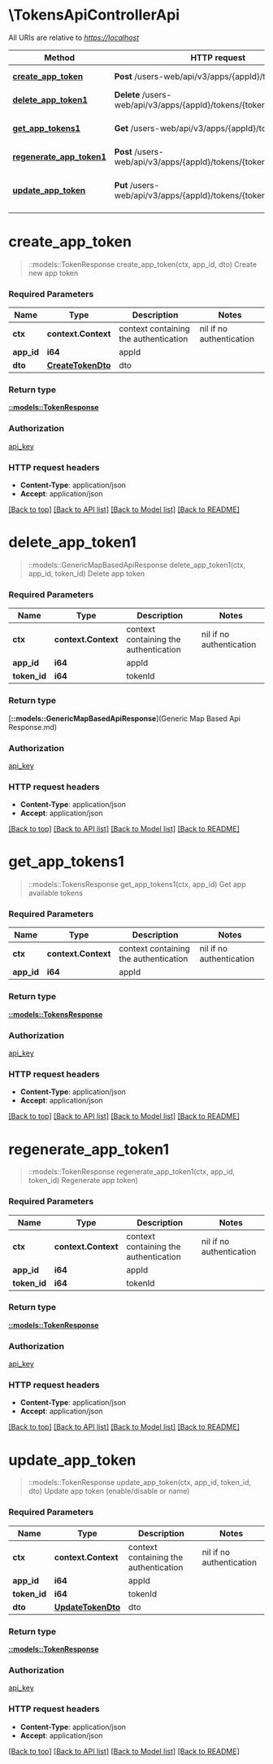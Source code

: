 # \TokensApiControllerApi

All URIs are relative to *<https://localhost>*

| Method                                                                       | HTTP request                                                        | Description                               |
| ---------------------------------------------------------------------------- | ------------------------------------------------------------------- | ----------------------------------------- |
| [**create_app_token**](TokensApiControllerApi.md#create_app_token)           | **Post** /users-web/api/v3/apps/{appId}/tokens                      | Create new app token                      |
| [**delete_app_token1**](TokensApiControllerApi.md#delete_app_token1)         | **Delete** /users-web/api/v3/apps/{appId}/tokens/{tokenId}          | Delete app token                          |
| [**get_app_tokens1**](TokensApiControllerApi.md#get_app_tokens1)             | **Get** /users-web/api/v3/apps/{appId}/tokens                       | Get app available tokens                  |
| [**regenerate_app_token1**](TokensApiControllerApi.md#regenerate_app_token1) | **Post** /users-web/api/v3/apps/{appId}/tokens/{tokenId}/regenerate | Regenerate app token)                     |
| [**update_app_token**](TokensApiControllerApi.md#update_app_token)           | **Put** /users-web/api/v3/apps/{appId}/tokens/{tokenId}             | Update app token (enable/disable or name) |

# **create_app_token**

> ::models::TokenResponse create_app_token(ctx, app_id, dto)
Create new app token

### Required Parameters

| Name       | Type                                    | Description                           | Notes                    |
| ---------- | --------------------------------------- | ------------------------------------- | ------------------------ |
| **ctx**    | **context.Context**                     | context containing the authentication | nil if no authentication |
| **app_id** | **i64**                                 | appId                                 |
| **dto**    | [**CreateTokenDto**](CreateTokenDto.md) | dto                                   |

### Return type

[**::models::TokenResponse**](TokenResponse.md)

### Authorization

[api_key](../README.md#api_key)

### HTTP request headers

- **Content-Type**: application/json
- **Accept**: application/json

[[Back to top]](#) [[Back to API list]](../README.md#documentation-for-api-endpoints) [[Back to Model list]](../README.md#documentation-for-models) [[Back to README]](../README.md)

# **delete_app_token1**

> ::models::GenericMapBasedApiResponse delete_app_token1(ctx, app_id, token_id)
Delete app token

### Required Parameters

| Name         | Type                | Description                           | Notes                    |
| ------------ | ------------------- | ------------------------------------- | ------------------------ |
| **ctx**      | **context.Context** | context containing the authentication | nil if no authentication |
| **app_id**   | **i64**             | appId                                 |
| **token_id** | **i64**             | tokenId                               |

### Return type

[**::models::GenericMapBasedApiResponse**](Generic Map Based Api Response.md)

### Authorization

[api_key](../README.md#api_key)

### HTTP request headers

- **Content-Type**: application/json
- **Accept**: application/json

[[Back to top]](#) [[Back to API list]](../README.md#documentation-for-api-endpoints) [[Back to Model list]](../README.md#documentation-for-models) [[Back to README]](../README.md)

# **get_app_tokens1**

> ::models::TokensResponse get_app_tokens1(ctx, app_id)
Get app available tokens

### Required Parameters

| Name       | Type                | Description                           | Notes                    |
| ---------- | ------------------- | ------------------------------------- | ------------------------ |
| **ctx**    | **context.Context** | context containing the authentication | nil if no authentication |
| **app_id** | **i64**             | appId                                 |

### Return type

[**::models::TokensResponse**](TokensResponse.md)

### Authorization

[api_key](../README.md#api_key)

### HTTP request headers

- **Content-Type**: application/json
- **Accept**: application/json

[[Back to top]](#) [[Back to API list]](../README.md#documentation-for-api-endpoints) [[Back to Model list]](../README.md#documentation-for-models) [[Back to README]](../README.md)

# **regenerate_app_token1**

> ::models::TokenResponse regenerate_app_token1(ctx, app_id, token_id)
Regenerate app token)

### Required Parameters

| Name         | Type                | Description                           | Notes                    |
| ------------ | ------------------- | ------------------------------------- | ------------------------ |
| **ctx**      | **context.Context** | context containing the authentication | nil if no authentication |
| **app_id**   | **i64**             | appId                                 |
| **token_id** | **i64**             | tokenId                               |

### Return type

[**::models::TokenResponse**](TokenResponse.md)

### Authorization

[api_key](../README.md#api_key)

### HTTP request headers

- **Content-Type**: application/json
- **Accept**: application/json

[[Back to top]](#) [[Back to API list]](../README.md#documentation-for-api-endpoints) [[Back to Model list]](../README.md#documentation-for-models) [[Back to README]](../README.md)

# **update_app_token**

> ::models::TokenResponse update_app_token(ctx, app_id, token_id, dto)
Update app token (enable/disable or name)

### Required Parameters

| Name         | Type                                    | Description                           | Notes                    |
| ------------ | --------------------------------------- | ------------------------------------- | ------------------------ |
| **ctx**      | **context.Context**                     | context containing the authentication | nil if no authentication |
| **app_id**   | **i64**                                 | appId                                 |
| **token_id** | **i64**                                 | tokenId                               |
| **dto**      | [**UpdateTokenDto**](UpdateTokenDto.md) | dto                                   |

### Return type

[**::models::TokenResponse**](TokenResponse.md)

### Authorization

[api_key](../README.md#api_key)

### HTTP request headers

- **Content-Type**: application/json
- **Accept**: application/json

[[Back to top]](#) [[Back to API list]](../README.md#documentation-for-api-endpoints) [[Back to Model list]](../README.md#documentation-for-models) [[Back to README]](../README.md)
